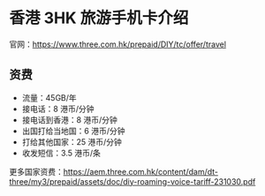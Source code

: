 # 香港 3HK 旅游手机卡介绍

官网：https://www.three.com.hk/prepaid/DIY/tc/offer/travel

## 资费

- 流量：45GB/年
- 接电话：8 港币/分钟
- 接电话到香港：8 港币/分钟
- 出国打给当地国：6 港币/分钟
- 打给其他国家：25 港币/分钟
- 收发短信：3.5 港币/条

更多国家资费：https://aem.three.com.hk/content/dam/dt-three/my3/prepaid/assets/doc/diy-roaming-voice-tariff-231030.pdf
